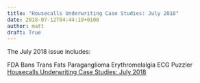 ```yaml
---
title: "Housecalls Underwriting Case Studies: July 2018"
date: 2018-07-12T04:44:19+0100
author: matt
draft: True
---
```

The July 2018 issue includes:

​FDA Bans Trans Fats
Paraganglioma
Erythromelalgia
ECG Puzzler
[ Housecalls Underwriting Case Studies: July 2018 ]( http://www.scorgloballifeamericas.com/en-us/knowledgecenter/pubs-sv-07-2018 )

